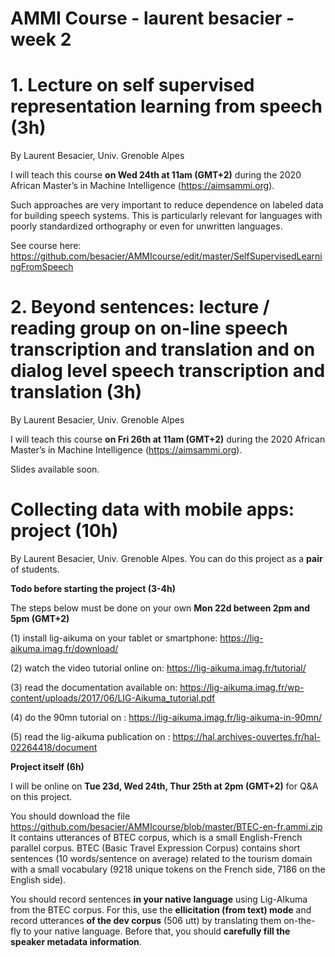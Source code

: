 # AMMI Course - laurent besacier - week 2

# 1. Lecture on self supervised representation learning from speech (3h)

By Laurent Besacier, Univ. Grenoble Alpes

I will teach this course **on Wed 24th at 11am (GMT+2)** during the 2020 African Master’s in Machine Intelligence (https://aimsammi.org). 

Such approaches are very important to reduce dependence on labeled data for building speech systems. This is particularly relevant for languages with poorly standardized orthography or even for unwritten languages. 

See course here: https://github.com/besacier/AMMIcourse/edit/master/SelfSupervisedLearningFromSpeech

# 2. Beyond sentences: lecture / reading group on on-line speech transcription and translation and on dialog level speech transcription and translation (3h)

By Laurent Besacier, Univ. Grenoble Alpes

I will teach this course **on Fri 26th at 11am (GMT+2)** during the 2020 African Master’s in Machine Intelligence (https://aimsammi.org). 

Slides available soon.

# Collecting data with mobile apps: project (10h)

By Laurent Besacier, Univ. Grenoble Alpes. You can do this project as a **pair** of students.

**Todo before starting the project (3-4h)**

The steps below must be done on your own **Mon 22d between 2pm and 5pm (GMT+2)**

(1) install lig-aikuma on your tablet or smartphone: https://lig-aikuma.imag.fr/download/

(2) watch the video tutorial online on: https://lig-aikuma.imag.fr/tutorial/
 
(3) read the documentation available on: https://lig-aikuma.imag.fr/wp-content/uploads/2017/06/LIG-Aikuma_tutorial.pdf

(4) do the 90mn tutorial on : https://lig-aikuma.imag.fr/lig-aikuma-in-90mn/ 

(5) read the lig-aikuma publication on : https://hal.archives-ouvertes.fr/hal-02264418/document 

**Project itself (6h)**

I will be online on **Tue 23d, Wed 24th, Thur 25th at 2pm (GMT+2)** for Q&A on this project. 

You should download the file https://github.com/besacier/AMMIcourse/blob/master/BTEC-en-fr.ammi.zip
It contains utterances of BTEC corpus, which is a small English-French parallel corpus. BTEC (Basic Travel Expression Corpus) contains short sentences (10 words/sentence on average) related to the tourism domain with a small vocabulary (9218 unique tokens on the French side, 7186 on the English side).

You should record sentences **in your native language** using Lig-AIkuma from the BTEC corpus. For this, use the **ellicitation (from text) mode** and record utterances **of the dev corpus** (506 utt) by translating them on-the-fly to your native language. Before that, you should **carefully fill the speaker metadata information**.


 







